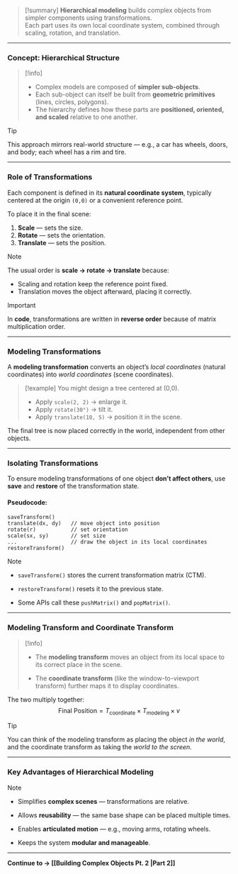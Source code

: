 
> [!summary]
**Hierarchical modeling** builds complex objects from simpler components using transformations.  
Each part uses its own local coordinate system, combined through scaling, rotation, and translation.

---

### Concept: Hierarchical Structure

> [!info]
> - Complex models are composed of **simpler sub-objects**.  
> - Each sub-object can itself be built from **geometric primitives** (lines, circles, polygons).  
> - The hierarchy defines how these parts are **positioned, oriented, and scaled** relative to one another.

> [!tip]
> This approach mirrors real-world structure — e.g., a car has wheels, doors, and body; each wheel has a rim and tire.

---

### Role of Transformations

Each component is defined in its **natural coordinate system**, typically centered at the origin `(0,0)` or a convenient reference point.

To place it in the final scene:
1. **Scale** — sets the size.  
2. **Rotate** — sets the orientation.  
3. **Translate** — sets the position.

> [!note]
> The usual order is **scale → rotate → translate** because:
> - Scaling and rotation keep the reference point fixed.  
> - Translation moves the object afterward, placing it correctly.

> [!important]
> In **code**, transformations are written in **reverse order** because of matrix multiplication order.

---

### Modeling Transformations

A **modeling transformation** converts an object’s *local coordinates* (natural coordinates) into *world coordinates* (scene coordinates).

> [!example]
> You might design a tree centered at (0,0).  
> - Apply `scale(2, 2)` → enlarge it.  
> - Apply `rotate(30°)` → tilt it.  
> - Apply `translate(10, 5)` → position it in the scene.

The final tree is now placed correctly in the world, independent from other objects.

---

### Isolating Transformations

To ensure modeling transformations of one object **don’t affect others**, use **save** and **restore** of the transformation state.

#### Pseudocode:
```text
saveTransform()
translate(dx, dy)   // move object into position
rotate(r)           // set orientation
scale(sx, sy)       // set size
...                 // draw the object in its local coordinates
restoreTransform()
````

> [!note]
> 
> - `saveTransform()` stores the current transformation matrix (CTM).
>     
> - `restoreTransform()` resets it to the previous state.
>     
> - Some APIs call these `pushMatrix()` and `popMatrix()`.
>     

---

### Modeling Transform and Coordinate Transform

> [!info]
> 
> - The **modeling transform** moves an object from its local space to its correct place in the scene.
>     
> - The **coordinate transform** (like the window-to-viewport transform) further maps it to display coordinates.
>     

The two multiply together:  
$$  
\text{Final Position} = T_{\text{coordinate}} \times T_{\text{modeling}} \times v  
$$

> [!tip]  
> You can think of the modeling transform as placing the object _in the world_, and the coordinate transform as taking the _world to the screen_.

---

### Key Advantages of Hierarchical Modeling

> [!note]
> 
> - Simplifies **complex scenes** — transformations are relative.
>     
> - Allows **reusability** — the same base shape can be placed multiple times.
>     
> - Enables **articulated motion** — e.g., moving arms, rotating wheels.
>     
> - Keeps the system **modular and manageable**.
>     

---

**Continue to → [[Building Complex Objects Pt. 2 |Part 2]]**